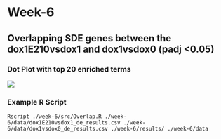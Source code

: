 # Week-6
##  Overlapping SDE genes between the dox1E210vsdox1 and dox1vsdox0 (padj <0.05)

### Dot Plot with top 20 enriched terms
<img src="https://github.com/Divya-Naga/Girirajan-Lab/blob/main/Girirajan-Lab/week-6/results/Dot_Plot.png">

### Example R Script

```
Rscript ./week-6/src/Overlap.R ./week-6/data/dox1E210vsdox1_de_results.csv ./week-6/data/dox1vsdox0_de_results.csv ./week-6/results/ ./week-6/data
```

